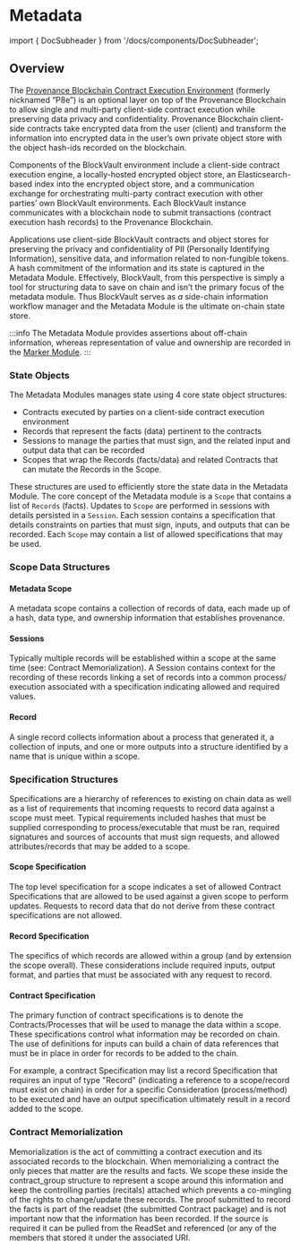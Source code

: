 # Metadata

import { DocSubheader } from '/docs/components/DocSubheader';

<DocSubheader text="The Metadata module provides an on-chain storage and assertion facility for side-chained data including assets-of-value and NFTs." />

## Overview

The [Provenance Blockchain Contract Execution Environment](../p8e/overview/) \(formerly nicknamed “P8e”\) is an optional layer on top of the Provenance Blockchain to allow single and multi-party client-side contract execution while preserving data privacy and confidentiality. Provenance Blockchain client-side contracts take encrypted data from the user \(client\) and transform the information into encrypted data in the user’s own private object store with the object hash-ids recorded on the blockchain.

Components of the BlockVault environment include a client-side contract execution engine, a locally-hosted encrypted object store, an Elasticsearch-based index into the encrypted object store, and a communication exchange for orchestrating multi-party contract execution with other parties’ own BlockVault environments. Each BlockVault instance communicates with a blockchain node to submit transactions \(contract execution hash records\) to the Provenance Blockchain.

Applications use client-side BlockVault contracts and object stores for preserving the privacy and confidentiality of PII \(Personally Identifying Information\), sensitive data, and information related to non-fungible tokens. A hash commitment of the information and its state is captured in the Metadata Module. Effectively, BlockVault, from this perspective is simply a tool for structuring data to save on chain and isn’t the primary focus of the metadata module. Thus BlockVault serves as _a_ side-chain information workflow manager and the Metadata Module is the ultimate on-chain state store.

:::info
The Metadata Module provides assertions about off-chain information, whereas representation of value and ownership are recorded in the [Marker Module](marker-module.md).
:::

### State Objects

The Metadata Modules manages state using 4 core state object structures:

- Contracts executed by parties on a client-side contract execution environment
- Records that represent the facts \(data\) pertinent to the contracts
- Sessions to manage the parties that must sign, and the related input and output data that can be recorded
- Scopes that wrap the Records \(facts/data\) and related Contracts that can mutate the Records in the Scope.

These structures are used to efficiently store the state data in the Metadata Module. The core concept of the Metadata module is a `Scope` that contains a list of `Records` \(facts\). Updates to `Scope` are performed in sessions with details persisted in a `Session`. Each session contains a specification that details constraints on parties that must sign, inputs, and outputs that can be recorded. Each `Scope` may contain a list of allowed specifications that may be used.

### Scope Data Structures

#### Metadata Scope

A metadata scope contains a collection of records of data, each made up of a hash, data type, and ownership information that establishes provenance.

#### Sessions

Typically multiple records will be established within a scope at the same time \(see: Contract Memorialization\). A Session contains context for the recording of these records linking a set of records into a common process/ execution associated with a specification indicating allowed and required values.

#### Record

A single record collects information about a process that generated it, a collection of inputs, and one or more outputs into a structure identified by a name that is unique within a scope.

### Specification Structures

Specifications are a hierarchy of references to existing on chain data as well as a list of requirements that incoming requests to record data against a scope must meet. Typical requirements included hashes that must be supplied corresponding to process/executable that must be ran, required signatures and sources of accounts that must sign requests, and allowed attributes/records that may be added to a scope.

#### Scope Specification

The top level specification for a scope indicates a set of allowed Contract Specifications that are allowed to be used against a given scope to perform updates. Requests to record data that do not derive from these contract specifications are not allowed.

#### Record Specification

The specifics of which records are allowed within a group \(and by extension the scope overall\). These considerations include required inputs, output format, and parties that must be associated with any request to record.

#### Contract Specification

The primary function of contract specifications is to denote the Contracts/Processes that will be used to manage the data within a scope. These specifications control what information may be recorded on chain. The use of definitions for inputs can build a chain of data references that must be in place in order for records to be added to the chain.

For example, a contract Specification may list a record Specification that requires an input of type "Record" \(indicating a reference to a scope/record must exist on chain\) in order for a specific Consideration \(process/method\) to be executed and have an output specification ultimately result in a record added to the scope.

### Contract Memorialization

Memorialization is the act of committing a contract execution and its associated records to the blockchain. When memorializing a contract the only pieces that matter are the results and facts. We scope these inside the contract_group structure to represent a scope around this information and keep the controlling parties \(recitals\) attached which prevents a co-mingling of the rights to change/update these records. The proof submitted to record the facts is part of the readset \(the submitted Contract package\) and is not important now that the information has been recorded. If the source is required it can be pulled from the ReadSet and referenced \(or any of the members that stored it under the associated URI.
